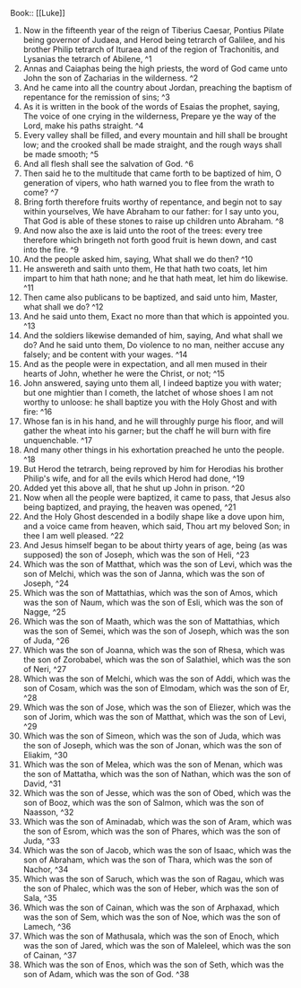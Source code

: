  Book:: [[Luke]]
 1. Now in the fifteenth year of the reign of Tiberius Caesar, Pontius Pilate being governor of Judaea, and Herod being tetrarch of Galilee, and his brother Philip tetrarch of Ituraea and of the region of Trachonitis, and Lysanias the tetrarch of Abilene, ^1
 2. Annas and Caiaphas being the high priests, the word of God came unto John the son of Zacharias in the wilderness. ^2
 3. And he came into all the country about Jordan, preaching the baptism of repentance for the remission of sins; ^3
 4. As it is written in the book of the words of Esaias the prophet, saying, The voice of one crying in the wilderness, Prepare ye the way of the Lord, make his paths straight. ^4
 5. Every valley shall be filled, and every mountain and hill shall be brought low; and the crooked shall be made straight, and the rough ways shall be made smooth; ^5
 6. And all flesh shall see the salvation of God. ^6
 7. Then said he to the multitude that came forth to be baptized of him, O generation of vipers, who hath warned you to flee from the wrath to come? ^7
 8. Bring forth therefore fruits worthy of repentance, and begin not to say within yourselves, We have Abraham to our father: for I say unto you, That God is able of these stones to raise up children unto Abraham. ^8
 9. And now also the axe is laid unto the root of the trees: every tree therefore which bringeth not forth good fruit is hewn down, and cast into the fire. ^9
 10. And the people asked him, saying, What shall we do then? ^10
 11. He answereth and saith unto them, He that hath two coats, let him impart to him that hath none; and he that hath meat, let him do likewise. ^11
 12. Then came also publicans to be baptized, and said unto him, Master, what shall we do? ^12
 13. And he said unto them, Exact no more than that which is appointed you. ^13
 14. And the soldiers likewise demanded of him, saying, And what shall we do? And he said unto them, Do violence to no man, neither accuse any falsely; and be content with your wages. ^14
 15. And as the people were in expectation, and all men mused in their hearts of John, whether he were the Christ, or not; ^15
 16. John answered, saying unto them all, I indeed baptize you with water; but one mightier than I cometh, the latchet of whose shoes I am not worthy to unloose: he shall baptize you with the Holy Ghost and with fire: ^16
 17. Whose fan is in his hand, and he will throughly purge his floor, and will gather the wheat into his garner; but the chaff he will burn with fire unquenchable. ^17
 18. And many other things in his exhortation preached he unto the people. ^18
 19. But Herod the tetrarch, being reproved by him for Herodias his brother Philip's wife, and for all the evils which Herod had done, ^19
 20. Added yet this above all, that he shut up John in prison. ^20
 21. Now when all the people were baptized, it came to pass, that Jesus also being baptized, and praying, the heaven was opened, ^21
 22. And the Holy Ghost descended in a bodily shape like a dove upon him, and a voice came from heaven, which said, Thou art my beloved Son; in thee I am well pleased. ^22
 23. And Jesus himself began to be about thirty years of age, being (as was supposed) the son of Joseph, which was the son of Heli, ^23
 24. Which was the son of Matthat, which was the son of Levi, which was the son of Melchi, which was the son of Janna, which was the son of Joseph, ^24
 25. Which was the son of Mattathias, which was the son of Amos, which was the son of Naum, which was the son of Esli, which was the son of Nagge, ^25
 26. Which was the son of Maath, which was the son of Mattathias, which was the son of Semei, which was the son of Joseph, which was the son of Juda, ^26
 27. Which was the son of Joanna, which was the son of Rhesa, which was the son of Zorobabel, which was the son of Salathiel, which was the son of Neri, ^27
 28. Which was the son of Melchi, which was the son of Addi, which was the son of Cosam, which was the son of Elmodam, which was the son of Er, ^28
 29. Which was the son of Jose, which was the son of Eliezer, which was the son of Jorim, which was the son of Matthat, which was the son of Levi, ^29
 30. Which was the son of Simeon, which was the son of Juda, which was the son of Joseph, which was the son of Jonan, which was the son of Eliakim, ^30
 31. Which was the son of Melea, which was the son of Menan, which was the son of Mattatha, which was the son of Nathan, which was the son of David, ^31
 32. Which was the son of Jesse, which was the son of Obed, which was the son of Booz, which was the son of Salmon, which was the son of Naasson, ^32
 33. Which was the son of Aminadab, which was the son of Aram, which was the son of Esrom, which was the son of Phares, which was the son of Juda, ^33
 34. Which was the son of Jacob, which was the son of Isaac, which was the son of Abraham, which was the son of Thara, which was the son of Nachor, ^34
 35. Which was the son of Saruch, which was the son of Ragau, which was the son of Phalec, which was the son of Heber, which was the son of Sala, ^35
 36. Which was the son of Cainan, which was the son of Arphaxad, which was the son of Sem, which was the son of Noe, which was the son of Lamech, ^36
 37. Which was the son of Mathusala, which was the son of Enoch, which was the son of Jared, which was the son of Maleleel, which was the son of Cainan, ^37
 38. Which was the son of Enos, which was the son of Seth, which was the son of Adam, which was the son of God. ^38
